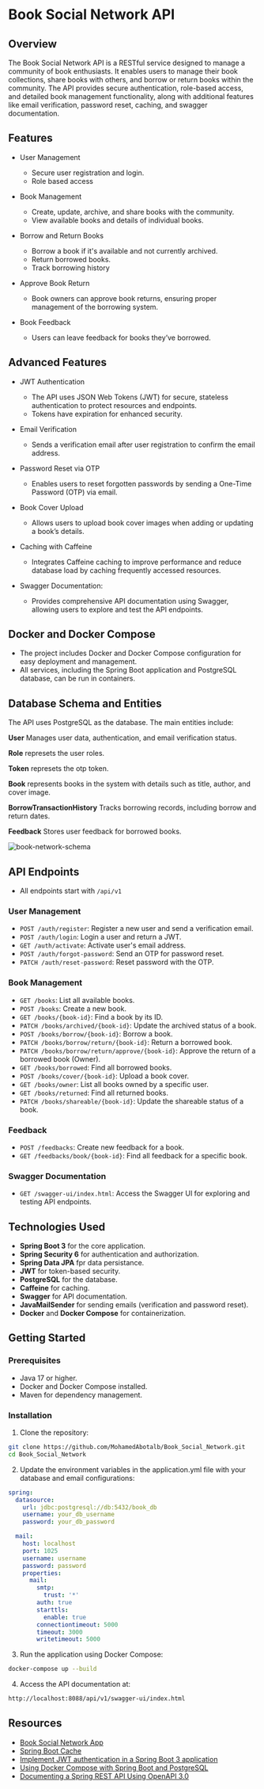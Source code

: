 # Book Social Network API

## Overview

The Book Social Network API is a RESTful service designed to manage a community of book enthusiasts. It enables users to manage their book collections, share books with others, and borrow or return books within the community. The API provides secure authentication, role-based access, and detailed book management functionality, along with additional features like email verification, password reset, caching, and swagger documentation.

## Features

- User Management

  - Secure user registration and login.
  - Role based access

- Book Management

  - Create, update, archive, and share books with the community.
  - View available books and details of individual books.

- Borrow and Return Books

  - Borrow a book if it's available and not currently archived.
  - Return borrowed books.
  - Track borrowing history

- Approve Book Return

  - Book owners can approve book returns, ensuring proper management of the borrowing system.

- Book Feedback

  - Users can leave feedback for books they’ve borrowed.

## Advanced Features

- JWT Authentication

  - The API uses JSON Web Tokens (JWT) for secure, stateless authentication to protect resources and endpoints.
  - Tokens have expiration for enhanced security.

- Email Verification

  - Sends a verification email after user registration to confirm the email address.

- Password Reset via OTP

  - Enables users to reset forgotten passwords by sending a One-Time Password (OTP) via email.

- Book Cover Upload

  - Allows users to upload book cover images when adding or updating a book’s details.

- Caching with Caffeine

  - Integrates Caffeine caching to improve performance and reduce database load by caching frequently accessed resources.

- Swagger Documentation:

  - Provides comprehensive API documentation using Swagger, allowing users to explore and test the API endpoints.

## Docker and Docker Compose

- The project includes Docker and Docker Compose configuration for easy deployment and management.
- All services, including the Spring Boot application and PostgreSQL database, can be run in containers.

## Database Schema and Entities

The API uses PostgreSQL as the database. The main entities include:

**User** Manages user data, authentication, and email verification status.

**Role** represets the user roles.

**Token** represets the otp token.

**Book** represents books in the system with details such as title, author, and cover image.

**BorrowTransactionHistory** Tracks borrowing records, including borrow and return dates.

**Feedback** Stores user feedback for borrowed books.

![book-network-schema](book-social-network-db-schema.png)

## API Endpoints

- All endpoints start with `/api/v1`

### User Management

- `POST /auth/register`: Register a new user and send a verification email.
- `POST /auth/login`: Login a user and return a JWT.
- `GET /auth/activate`: Activate user's email address.
- `POST /auth/forgot-password`: Send an OTP for password reset.
- `PATCH /auth/reset-password`: Reset password with the OTP.

### Book Management

- `GET /books`: List all available books.
- `POST /books`: Create a new book.
- `GET /books/{book-id}`: Find a book by its ID.
- `PATCH /books/archived/{book-id}`: Update the archived status of a book.
- `POST /books/borrow/{book-id}`: Borrow a book.
- `PATCH /books/borrow/return/{book-id}`: Return a borrowed book.
- `PATCH /books/borrow/return/approve/{book-id}`: Approve the return of a borrowed book (Owner).
- `GET /books/borrowed`: Find all borrowed books.
- `POST /books/cover/{book-id}`: Upload a book cover.
- `GET /books/owner`: List all books owned by a specific user.
- `GET /books/returned`: Find all returned books.
- `PATCH /books/shareable/{book-id}`: Update the shareable status of a book.

### Feedback

- `POST /feedbacks`: Create new feedback for a book.
- `GET /feedbacks/book/{book-id}`: Find all feedback for a specific book.

### Swagger Documentation

- `GET /swagger-ui/index.html`: Access the Swagger UI for exploring and testing API endpoints.

## Technologies Used

- **Spring Boot 3** for the core application.
- **Spring Security 6** for authentication and authorization.
- **Spring Data JPA** fpr data persistance.
- **JWT** for token-based security.
- **PostgreSQL** for the database.
- **Caffeine** for caching.
- **Swagger** for API documentation.
- **JavaMailSender** for sending emails (verification and password reset).
- **Docker** and **Docker Compose** for containerization.

## Getting Started

### Prerequisites

- Java 17 or higher.
- Docker and Docker Compose installed.
- Maven for dependency management.

### Installation

1. Clone the repository:

```bash
git clone https://github.com/MohamedAbotalb/Book_Social_Network.git
cd Book_Social_Network
```

2. Update the environment variables in the application.yml file with your database and email configurations:

```yaml
spring:
  datasource:
    url: jdbc:postgresql://db:5432/book_db
    username: your_db_username
    password: your_db_password

  mail:
    host: localhost
    port: 1025
    username: username
    password: password
    properties:
      mail:
        smtp:
          trust: '*'
        auth: true
        starttls:
          enable: true
        connectiontimeout: 5000
        timeout: 3000
        writetimeout: 5000
```

3. Run the application using Docker Compose:

```bash
docker-compose up --build
```

4. Access the API documentation at:

```bash
http://localhost:8088/api/v1/swagger-ui/index.html
```

## Resources

- [Book Social Network App](https://www.youtube.com/watch?v=WuPa_XoWlJU&pp=ygUTYm9vayBzb2NpYWwgbmV0d29yaw%3D%3D)
- [Spring Boot Cache](https://medium.com/@geonikpal/spring-boot-cache-18ab22a09f42)
- [Implement JWT authentication in a Spring Boot 3 application](https://medium.com/@tericcabrel/implement-jwt-authentication-in-a-spring-boot-3-application-5839e4fd8fac)
- [Using Docker Compose with Spring Boot and PostgreSQL](https://devcracker.medium.com/how-to-add-a-link-or-hyperlink-in-readme-md-file-68752bb6499e)
- [Documenting a Spring REST API Using OpenAPI 3.0](https://www.baeldung.com/spring-rest-openapi-documentation)
